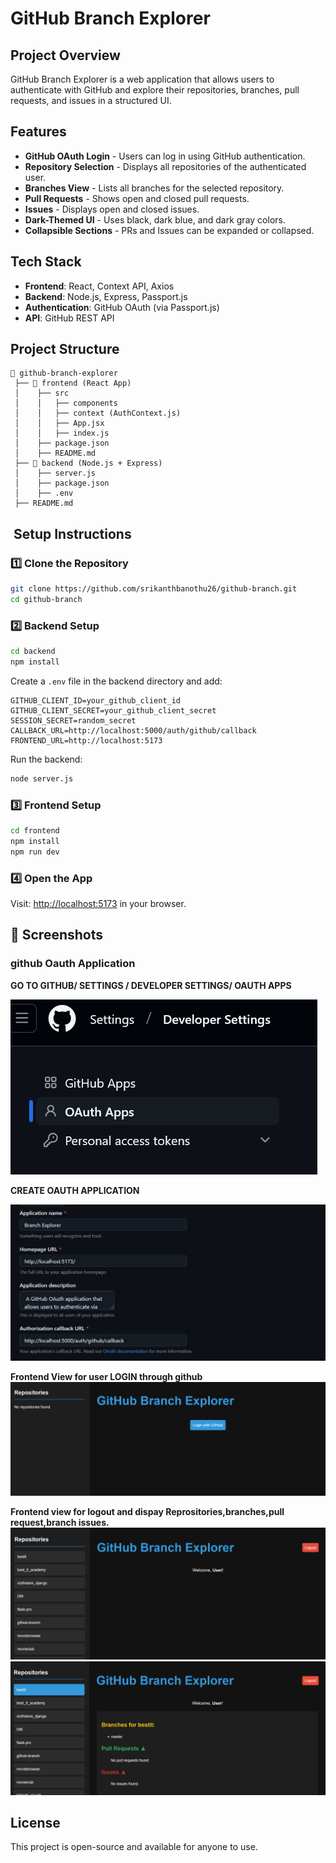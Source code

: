 # GitHub Branch Explorer

## Project Overview
GitHub Branch Explorer is a web application that allows users to authenticate with GitHub and explore their repositories, branches, pull requests, and issues in a structured UI.

## Features
- **GitHub OAuth Login** - Users can log in using GitHub authentication.
- **Repository Selection** - Displays all repositories of the authenticated user.
- **Branches View** - Lists all branches for the selected repository.
- **Pull Requests** - Shows open and closed pull requests.
- **Issues** - Displays open and closed issues.
- **Dark-Themed UI** - Uses black, dark blue, and dark gray colors.
- **Collapsible Sections** - PRs and Issues can be expanded or collapsed.

## Tech Stack
- **Frontend**: React, Context API, Axios
- **Backend**: Node.js, Express, Passport.js
- **Authentication**: GitHub OAuth (via Passport.js)
- **API**: GitHub REST API

##  Project Structure
```
📁 github-branch-explorer
 ├── 📁 frontend (React App)
 │    ├── src
 │    │   ├── components
 │    │   ├── context (AuthContext.js)
 │    │   ├── App.jsx
 │    │   ├── index.js
 │    ├── package.json
 │    ├── README.md
 ├── 📁 backend (Node.js + Express)
 │    ├── server.js
 │    ├── package.json
 │    ├── .env
 ├── README.md
```

## ️ Setup Instructions

### **1️⃣ Clone the Repository**
```sh
git clone https://github.com/srikanthbanothu26/github-branch.git
cd github-branch
```

### **2️⃣ Backend Setup**
```sh
cd backend
npm install
```
Create a `.env` file in the backend directory and add:
```
GITHUB_CLIENT_ID=your_github_client_id
GITHUB_CLIENT_SECRET=your_github_client_secret
SESSION_SECRET=random_secret
CALLBACK_URL=http://localhost:5000/auth/github/callback
FRONTEND_URL=http://localhost:5173
```
Run the backend:
```sh
node server.js
```

### **3️⃣ Frontend Setup**
```sh
cd frontend
npm install
npm run dev
```

### **4️⃣ Open the App**
Visit: [http://localhost:5173](http://localhost:5173) in your browser.

## 📸 Screenshots 

### github Oauth Application
**GO TO GITHUB/ SETTINGS / DEVELOPER SETTINGS/ OAUTH APPS** 

![img_1.png](static/src/img/img_1.png)

**CREATE OAUTH APPLICATION**

![img_2.png](static/src/img/img_2.png)

**Frontend View for user LOGIN through github**
![img.png](static/src/img/img.png)

**Frontend view for logout and dispay Reprositories,branches,pull request,branch issues.**
![img_5.png](static/src/img/img_5.png)
![img_6.png](static/src/img/img_6.png)



##  License
This project is open-source and available for anyone to use.


